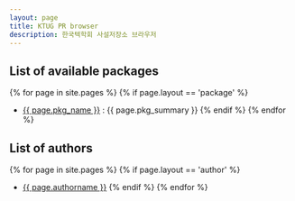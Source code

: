 ```yaml
---
layout: page
title: KTUG PR browser
description: 한국텍학회 사설저장소 브라우저
---
```


## <a id="packages">List of available packages</a>

{% for page in site.pages %}
{% if page.layout == 'package' %}
- <a href="{{ page.path | replace: '.md', '' }}">{{ page.pkg_name }}</a> : {{ page.pkg_summary }}
{% endif %}
{% endfor %}

## <a id="authors">List of authors</a>

{% for page in site.pages %}
{% if page.layout == 'author' %}
- <a href="{{ page.path | replace: '.md', '' }}">{{ page.authorname }}</a>
{% endif %}
{% endfor %}
